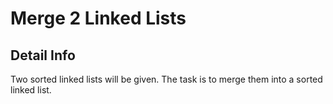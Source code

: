 # Merge 2 Linked Lists

## Detail Info
Two sorted linked lists will be given.
The task is to merge them into a sorted linked list.

